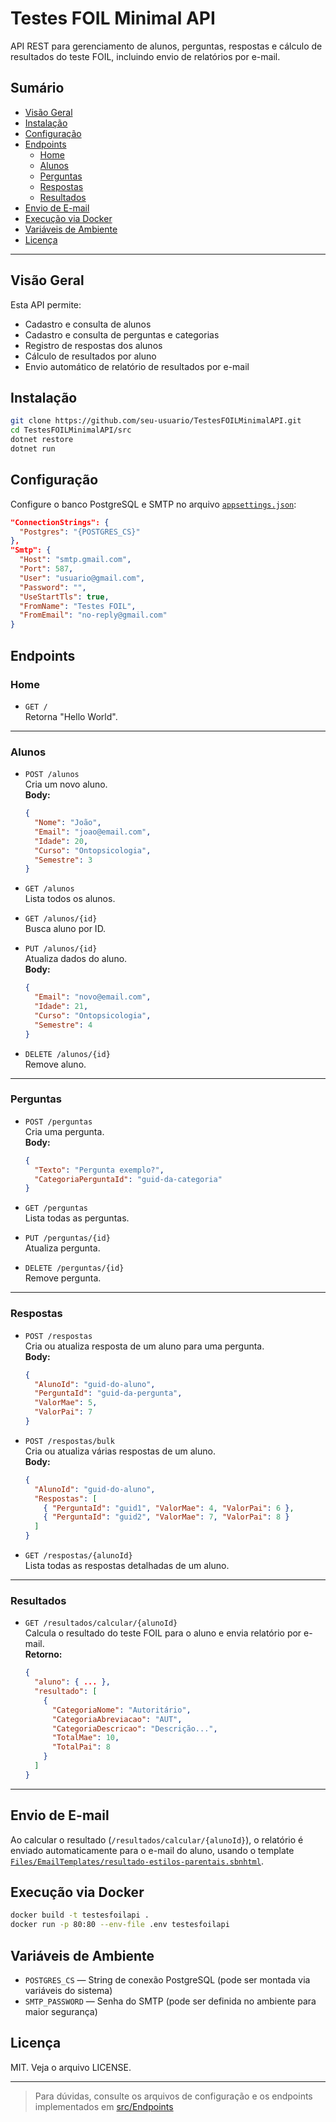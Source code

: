 # Testes FOIL Minimal API

API REST para gerenciamento de alunos, perguntas, respostas e cálculo de resultados do teste FOIL, incluindo envio de relatórios por e-mail.

## Sumário

- [Visão Geral](#visão-geral)
- [Instalação](#instalação) 
- [Configuração](#configuração)     
- [Endpoints](#endpoints)
  - [Home](#home)
  - [Alunos](#alunos)
  - [Perguntas](#perguntas)
  - [Respostas](#respostas)
  - [Resultados](#resultados)
- [Envio de E-mail](#envio-de-e-mail)
- [Execução via Docker](#execução-via-docker)
- [Variáveis de Ambiente](#variáveis-de-ambiente)
- [Licença](#licença)

---

## Visão Geral

Esta API permite:

- Cadastro e consulta de alunos
- Cadastro e consulta de perguntas e categorias
- Registro de respostas dos alunos
- Cálculo de resultados por aluno
- Envio automático de relatório de resultados por e-mail

## Instalação

```sh
git clone https://github.com/seu-usuario/TestesFOILMinimalAPI.git
cd TestesFOILMinimalAPI/src
dotnet restore
dotnet run
```

## Configuração

Configure o banco PostgreSQL e SMTP no arquivo [`appsettings.json`](src/appsettings.json):

```json
"ConnectionStrings": {
  "Postgres": "{POSTGRES_CS}"
},
"Smtp": {
  "Host": "smtp.gmail.com",
  "Port": 587,
  "User": "usuario@gmail.com",
  "Password": "",
  "UseStartTls": true,
  "FromName": "Testes FOIL",
  "FromEmail": "no-reply@gmail.com"
}
```

## Endpoints

### Home

- `GET /`  
  Retorna "Hello World".

---

### Alunos

- `POST /alunos`  
  Cria um novo aluno.  
  **Body:**  
  ```json
  {
    "Nome": "João",
    "Email": "joao@email.com",
    "Idade": 20,
    "Curso": "Ontopsicologia",
    "Semestre": 3
  }
  ```

- `GET /alunos`  
  Lista todos os alunos.

- `GET /alunos/{id}`  
  Busca aluno por ID.

- `PUT /alunos/{id}`  
  Atualiza dados do aluno.  
  **Body:**  
  ```json
  {
    "Email": "novo@email.com",
    "Idade": 21,
    "Curso": "Ontopsicologia",
    "Semestre": 4
  }
  ```

- `DELETE /alunos/{id}`  
  Remove aluno.

---

### Perguntas

- `POST /perguntas`  
  Cria uma pergunta.  
  **Body:**  
  ```json
  {
    "Texto": "Pergunta exemplo?",
    "CategoriaPerguntaId": "guid-da-categoria"
  }
  ```

- `GET /perguntas`  
  Lista todas as perguntas.

- `PUT /perguntas/{id}`  
  Atualiza pergunta.

- `DELETE /perguntas/{id}`  
  Remove pergunta.

---

### Respostas

- `POST /respostas`  
  Cria ou atualiza resposta de um aluno para uma pergunta.  
  **Body:**  
  ```json
  {
    "AlunoId": "guid-do-aluno",
    "PerguntaId": "guid-da-pergunta",
    "ValorMae": 5,
    "ValorPai": 7
  }
  ```

- `POST /respostas/bulk`  
  Cria ou atualiza várias respostas de um aluno.  
  **Body:**  
  ```json
  {
    "AlunoId": "guid-do-aluno",
    "Respostas": [
      { "PerguntaId": "guid1", "ValorMae": 4, "ValorPai": 6 },
      { "PerguntaId": "guid2", "ValorMae": 7, "ValorPai": 8 }
    ]
  }
  ```

- `GET /respostas/{alunoId}`  
  Lista todas as respostas detalhadas de um aluno.

---

### Resultados

- `GET /resultados/calcular/{alunoId}`  
  Calcula o resultado do teste FOIL para o aluno e envia relatório por e-mail.  
  **Retorno:**  
  ```json
  {
    "aluno": { ... },
    "resultado": [
      {
        "CategoriaNome": "Autoritário",
        "CategoriaAbreviacao": "AUT",
        "CategoriaDescricao": "Descrição...",
        "TotalMae": 10,
        "TotalPai": 8
      }
    ]
  }
  ```

---

## Envio de E-mail

Ao calcular o resultado (`/resultados/calcular/{alunoId}`), o relatório é enviado automaticamente para o e-mail do aluno, usando o template [`Files/EmailTemplates/resultado-estilos-parentais.sbnhtml`](src/Files/EmailTemplates/resultado-estilos-parentais.sbnhtml).

## Execução via Docker

```sh
docker build -t testesfoilapi .
docker run -p 80:80 --env-file .env testesfoilapi
```

## Variáveis de Ambiente

- `POSTGRES_CS` — String de conexão PostgreSQL (pode ser montada via variáveis do sistema)
- `SMTP_PASSWORD` — Senha do SMTP (pode ser definida no ambiente para maior segurança)

## Licença

MIT. Veja o arquivo LICENSE.

---

> Para dúvidas, consulte os arquivos de configuração e os endpoints implementados em [src/Endpoints](src/Endpoints)